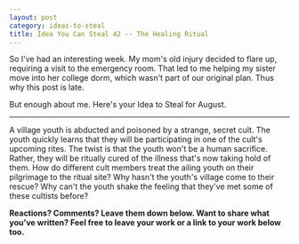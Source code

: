 ```yaml
---
layout: post
category: ideas-to-steal
title: Idea You Can Steal 42 -- The Healing Ritual
---
```


So I've had an interesting week. My mom's old injury decided to flare up, requiring a visit to the emergency room. That led to me helping my sister move into her college dorm, which wasn't part of our original plan. Thus why this post is late.

But enough about me. Here's your Idea to Steal for August.

<!--excerpt-->

----------------------------------------

A village youth is abducted and poisoned by a strange, secret cult. The youth quickly learns that they will be participating in one of the cult's upcoming rites. The twist is that the youth won't be a human sacrifice. Rather, they will be ritually cured of the illness that's now taking hold of them. How do different cult members treat the ailing youth on their pilgrimage to the ritual site? Why hasn't the youth's village come to their rescue? Why can't the youth shake the feeling that they've met some of these cultists before?

**Reactions? Comments? Leave them down below. Want to share what you've written? Feel free to leave your work or a link to your work below too.**

